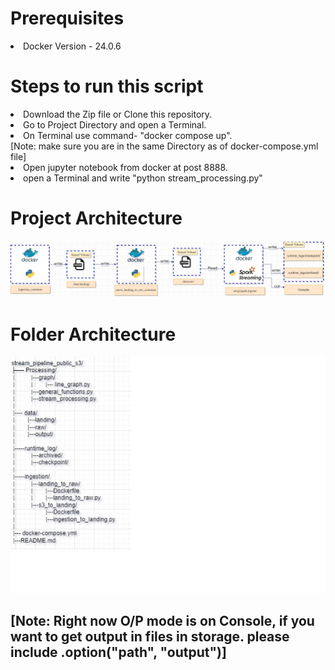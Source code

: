 <left>
<h1>Prerequisites</h1>
<ls>
<li>Docker Version - 24.0.6</li>
</ls>
<h1>Steps to run this script</h1>

<ls>
<li>Download the Zip file or Clone this repository.</li>
<li>Go to Project Directory and open a Terminal.</li>
<li>On Terminal use command- "docker compose up".<br />
[Note: make sure you are in the same Directory as of docker-compose.yml file]</li>
<li>Open jupyter notebook from docker at post 8888.</li>
<li>open a Terminal and write "python stream_processing.py"</li>
</ls>


<h1> Project Architecture </h1>
<img src="./images/project_architecture.png" alt="Project Architecture">

<h1> Folder Architecture </h1>
<img src="./images/folder_structure.png" alt="Folder Architecture">

<h2>[Note: Right now O/P mode is on Console, if you want to get output in files in storage. please include .option("path", "output")]


